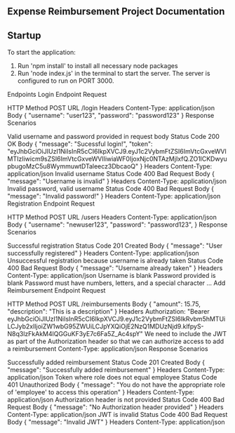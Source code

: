 
## Expense Reimbursement Project Documentation

## Startup

To start the application:

1. Run 'npm install' to install all necessary node packages
2. Run 'node index.js' in the terminal to start the server. The server is configured to run on PORT 3000.

Endpoints
Login Endpoint
Request

HTTP Method
POST
URL
/login
Headers
Content-Type: application/json
Body
{
    "username": "user123",
    "password": "password123"
}
Response Scenarios

Valid username and password provided in request body
Status Code
200 OK
Body
{
    "message": "Sucessful login!",
    "token": "eyJhbGciOiJIUzI1NiIsInR5cCI6IkpXVCJ9.eyJ1c2VybmFtZSI6ImVtcGxveWVlMTIzIiwicm9sZSI6ImVtcGxveWVlIiwiaWF0IjoxNjc0NTAzMjIxfQ.ZO1lCKDwyupbugoMzC5u8WymmuwtDTaleecz3DbcaoQ"
}
Headers
Content-Type: application/json
Invalid username
Status Code
400 Bad Request
Body
{
    "message": "Username is invalid"
}
Headers
Content-Type: application/json
Invalid password, valid username
Status Code
400 Bad Request
Body
{
    "message": "Invalid password!"
}
Headers
Content-Type: application/json
Registration Endpoint
Request

HTTP Method
POST
URL
/users
Headers
Content-Type: application/json
Body
{
    "username": "newuser123",
    "password": "password123",
}
Response Scenarios

Successful registration
Status Code
201 Created
Body
{
    "message": "User successfully registered"
}
Headers
Content-Type: application/json
Unsuccessful registration because username is already taken
Status Code
400 Bad Request
Body
{
    "message": "Username already taken"
}
Headers
Content-Type: application/json
Username is blank
Password provided is blank
Password must have numbers, letters, and a special character
...
Add Reimbursement Endpoint
Request

HTTP Method
POST
URL
/reimbursements
Body
{
    "amount": 15.75,
    "description": "This is a description"
}
Headers
Authorization: "Bearer eyJhbGciOiJIUzI1NiIsInR5cCI6IkpXVCJ9.eyJ1c2VybmFtZSI6IkRvbm5hMTUiLCJyb2xlIjoiZW1wbG95ZWUiLCJpYXQiOjE2NzQ1MDUzNjd9.klfpyS-N8q3lzFkAkM4lQGGuKF3yE7c6Fa5Z_Ac4spY"
We need to include the JWT as part of the Authorization header so that we can authorize access to add a reimbursement
Content-Type: application/json
Response Scenarios

Successfully added reimbursement
Status Code
201 Created
Body
{
    "message": "Successfully added reimbursement"
}
Headers
Content-Type: application/json
Token where role does not equal employee
Status Code
401 Unauthorized
Body
{
    "message": "You do not have the appropriate role of 'employee' to access this operation"
}
Headers
Content-Type: application/json
Authorization header is not provided
Status Code
400 Bad Request
Body
{
    "message": "No Authorization header provided"
}
Headers
Content-Type: application/json
JWT is invalid
Status Code
400 Bad Request
Body
{
    "message": "Invalid JWT"
}
Headers
Content-Type: application/json